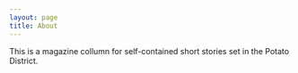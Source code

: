 ```yaml
---
layout: page
title: About
---
```

This is a magazine collumn for self-contained short stories set in the Potato District.
